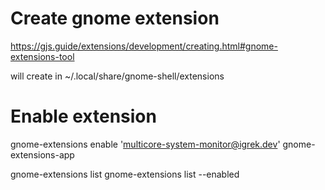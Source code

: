 # Create gnome extension
https://gjs.guide/extensions/development/creating.html#gnome-extensions-tool

will create in ~/.local/share/gnome-shell/extensions

# Enable extension
gnome-extensions enable 'multicore-system-monitor@igrek.dev'
gnome-extensions-app

gnome-extensions list
gnome-extensions list --enabled
